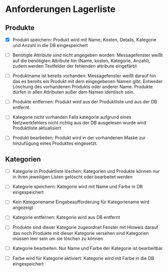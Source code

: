 # Anforderungen Lagerliste

## Produkte

- [x] Produkt speichern:
	Produkt wird mit Name, Kosten, Details, Kategorie und Anzahl in die DB eingespeichert

- [ ] Benötigte Attribute sind nicht angegeben worden:
	Messagefenster weißt auf die benötigten Attribute hin (Name, kosten, Kategorie, Anzahl), zudem werden Textfelder der fehlenden attribute eingefärbt

- [ ] Produktname ist bereits vorhanden:
	Messagefenster weißt darauf hin das es bereits ein Produkt mit dem eingegebenen Namen gibt. 
	Entweder Löschung des vorhandenen Produkts oder anderer Name.
	Produkte dürfen in allen Attributen außer dem Namen identisch sein.

- [ ] Produkte entfernen: 
	Produkt wird aus der Produktliste und aus der DB entfernt.

- [ ] Kategorie nicht vorhanden
	Falls kategorie aufgrund eines Netzwerkfehlers nicht richtig aus der DB ausgelesen wurde wird Produktliste aktualisiert

- [ ] Produkt bearbeiten:
	Produkt wird in der vorhandenen Maske zur hinzufügung eines Produktes eingesetzt.

## Kategorien

- [ ] Kategorie in Produktliste löschen: 
	Kategorien und Produkte können nur in ihren jeweiligen Listen gelöscht oder bearbeitet werden

- [ ] Kategorie speichern:
	Kategorie wird mit Name und Farbe in DB eingespeichert

- [ ] Kein Kategoriename
	Eingabeaufforderung für Kategoriename wird angezeigt

- [ ] Kategorie entfernen:
	Kategorie wird aus DB entfernt
	
- [ ] Produkte sind dieser Kategorie zugeordnet
	Fenster mit Hinweis darauf das noch Produkte mit dieser Kategorie versehen sind
	Kategorien müssen leer sein um sie löschen zu können
	
- [ ] Kategorie bearbeiten:
	Nur Name und Farbe der Kategorie ist bearbeitbar

- [ ] Farbe wird für Kategorie aktiviert:
	Kategorie wird mit Farbe in die DB eingespeichert
